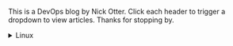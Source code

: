 This is a DevOps blog by Nick Otter. Click each header to trigger a dropdown to view articles. Thanks for stopping by.

<details><summary markdown='span'>Linux</summary>
  
  <div class="tip" markdown="1">## General
  [Baby chaos monkeys for Linux](#)<br>
  
  <div class="tip" markdown="1">## Boot
  [How to debug an emergency boot](https://github.com/nick-otter/site/blob/master/linux/kernel/how%20to%20debug%20an%20emergency%20boot.md)<br>
  
  <div class="tip" markdown="1">## Kernel
  [How to monitor kernel panic](#)<br>
  [How to debug a syscall](#)<br>
  
  <div class="tip" markdown="1">## Memory 
  [How to monitor disk space](#)<br>
  [How to debug crashes and segfaults](#)<br>
  
  <div class="tip" markdown="1">## Disk
  [How to monitor disk activity](#)<br>
  [How to manage log files](#)<br>
  
  <div class="tip" markdown="1">## CPU
  [How to monitor CPU](#)<br>
  
  <div class="tip" markdown="1">## Virtual File System
  [How to monitor page cache](#)<br>
  
  <div class="tip" markdown="1">## Network
  [How to monitor TCP/IP](#)<br>
  [How to monitor UDP](#)<br>
  

<details>
  <summary markdown='span'>Microservices</summary>
  
  <div class="tip" markdown="1">## Kubernetes
  [How to monitor kubernetes with prometheus](#)<br></div>

</details>
 
<details>
  <summary markdown='span'>Misc</summary>
  
  <div class="tip" markdown="1">## Computers
  [How to set up a Lenovo T470s to dual boot](#)<br></div>

</details>
